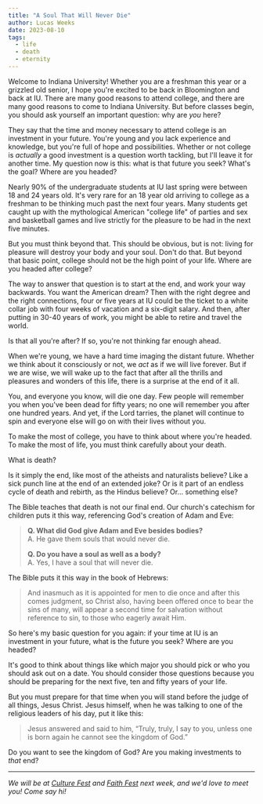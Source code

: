```yaml
---
title: "A Soul That Will Never Die"
author: Lucas Weeks
date: 2023-08-10
tags:
  - life
  - death
  - eternity
---
```


Welcome to Indiana University! Whether you are a freshman this year or a grizzled old senior, I hope you're excited to be back in Bloomington and back at IU. There are many good reasons to attend college, and there are many good reasons to come to Indiana University. But before classes begin, you should ask yourself an important question: why are *you* here?

They say that the time and money necessary to attend college is an investment in your future. You're young and you lack experience and knowledge, but you're full of hope and possibilities. Whether or not college is *actually* a good investment is a question worth tackling, but I'll leave it for another time. My question now is this: what is that future you seek? What's the goal? Where are you headed?

Nearly 90% of the undergraduate students at IU last spring were between 18 and 24 years old. It's very rare for an 18 year old arriving to college as a freshman to be thinking much past the next four years. Many students get caught up with the mythological American "college life" of parties and sex and basketball games and live strictly for the pleasure to be had in the next five minutes.

But you must think beyond that. This should be obvious, but is not: living for pleasure will destroy your body and your soul. Don't do that. But beyond that basic point, college should not be the high point of your life. Where are you headed after college?

The way to answer that question is to start at the end, and work your way backwards. You want the American dream? Then with the right degree and the right connections, four or five years at IU could be the ticket to a white collar job with four weeks of vacation and a six-digit salary. And then, after putting in 30-40 years of work, you might be able to retire and travel the world.

Is that all you're after? If so, you're not thinking far enough ahead. 

When we're young, we have a hard time imaging the distant future. Whether we think about it consciously or not, we *act* as if we will live forever. But if we are wise, we will wake up to the fact that after all the thrills and pleasures and wonders of this life, there is a surprise at the end of it all.

You, and everyone you know, will die one day. Few people will remember you when you've been dead for fifty years; no one will remember you after one hundred years. And yet, if the Lord tarries, the planet will continue to spin and everyone else will go on with their lives without you.

To make the most of college, you have to think about where you're headed. To make the most of life, you must think carefully about your death.

What is death? 

Is it simply the end, like most of the atheists and naturalists believe? Like a sick punch line at the end of an extended joke? Or is it part of an endless cycle of death and rebirth, as the Hindus believe? Or... something else?

The Bible teaches that death is not our final end. Our church's catechism for children puts it this way, referencing God's creation of Adam and Eve:

> **Q. What did God give Adam and Eve besides bodies?**  
> A. He gave them souls that would never die.  
> 
> **Q. Do you have a soul as well as a body?**  
> A. Yes, I have a soul that will never die.  

The Bible puts it this way in the book of Hebrews:

> And inasmuch as it is appointed for men to die once and after this comes judgment, so Christ also, having been offered once to bear the sins of many, will appear a second time for salvation without reference to sin, to those who eagerly await Him.

So here's my basic question for you again: if your time at IU is an investment in your future, what is the future you seek? Where are you headed?

It's good to think about things like which major you should pick or who you should ask out on a date. You should consider those questions because you should be preparing for the next five, ten and fifty years of your life.

But you must prepare for that time when you will stand before the judge of all things, Jesus Christ. Jesus himself, when he was talking to one of the religious leaders of his day, put it like this:

> Jesus answered and said to him, “Truly, truly, I say to you, unless one is born again he cannot see the kingdom of God.” 

Do you want to see the kingdom of God? Are you making investments to *that* end?

<hr>

*We will be at [Culture Fest](https://events.iu.edu/fye/event/1042987-culturefest) and [Faith Fest](https://events.iu.edu/fye/event/1055998-faith-fest) next week, and we'd love to meet you! Come say hi!*